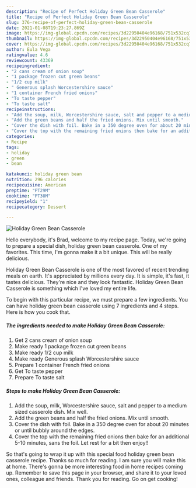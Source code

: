 ```yaml
---
description: "Recipe of Perfect Holiday Green Bean Casserole"
title: "Recipe of Perfect Holiday Green Bean Casserole"
slug: 376-recipe-of-perfect-holiday-green-bean-casserole
date: 2021-01-08T19:23:27.869Z
image: https://img-global.cpcdn.com/recipes/3d22950404e96168/751x532cq70/holiday-green-bean-casserole-recipe-main-photo.jpg
thumbnail: https://img-global.cpcdn.com/recipes/3d22950404e96168/751x532cq70/holiday-green-bean-casserole-recipe-main-photo.jpg
cover: https://img-global.cpcdn.com/recipes/3d22950404e96168/751x532cq70/holiday-green-bean-casserole-recipe-main-photo.jpg
author: Eula Vega
ratingvalue: 4.6
reviewcount: 43369
recipeingredient:
- "2 cans cream of onion soup"
- "1 package frozen cut green beans"
- "1/2 cup milk"
- " Generous splash Worcestershire sauce"
- "1 container French fried onions"
- "To taste pepper"
- "To taste salt"
recipeinstructions:
- "Add the soup, milk, Worcestershire sauce, salt and pepper to a medium sized casserole dish. Mix well."
- "Add the green beans and half the fried onions. Mix until smooth."
- "Cover the dish with foil. Bake in a 350 degree oven for about 20 minutes or until bubbly around the edges."
- "Cover the top with the remaining fried onions then bake for an additional 5-10 minutes, sans the foil. Let rest for a bit then enjoy!!"
categories:
- Recipe
tags:
- holiday
- green
- bean

katakunci: holiday green bean 
nutrition: 296 calories
recipecuisine: American
preptime: "PT29M"
cooktime: "PT30M"
recipeyield: "1"
recipecategory: Dessert

---
```



![Holiday Green Bean Casserole](https://img-global.cpcdn.com/recipes/3d22950404e96168/751x532cq70/holiday-green-bean-casserole-recipe-main-photo.jpg)

Hello everybody, it's Brad, welcome to my recipe page. Today, we're going to prepare a special dish, holiday green bean casserole. One of my favorites. This time, I'm gonna make it a bit unique. This will be really delicious.

Holiday Green Bean Casserole is one of the most favored of recent trending meals on earth. It's appreciated by millions every day. It is simple, it's fast, it tastes delicious. They're nice and they look fantastic. Holiday Green Bean Casserole is something which I've loved my entire life.




To begin with this particular recipe, we must prepare a few ingredients. You can have holiday green bean casserole using 7 ingredients and 4 steps. Here is how you cook that.

<!--inarticleads1-->

##### The ingredients needed to make Holiday Green Bean Casserole:

1. Get 2 cans cream of onion soup
1. Make ready 1 package frozen cut green beans
1. Make ready 1/2 cup milk
1. Make ready  Generous splash Worcestershire sauce
1. Prepare 1 container French fried onions
1. Get To taste pepper
1. Prepare To taste salt




<!--inarticleads2-->

##### Steps to make Holiday Green Bean Casserole:

1. Add the soup, milk, Worcestershire sauce, salt and pepper to a medium sized casserole dish. Mix well.
1. Add the green beans and half the fried onions. Mix until smooth.
1. Cover the dish with foil. Bake in a 350 degree oven for about 20 minutes or until bubbly around the edges.
1. Cover the top with the remaining fried onions then bake for an additional 5-10 minutes, sans the foil. Let rest for a bit then enjoy!!




So that's going to wrap it up with this special food holiday green bean casserole recipe. Thanks so much for reading. I am sure you will make this at home. There's gonna be more interesting food in home recipes coming up. Remember to save this page in your browser, and share it to your loved ones, colleague and friends. Thank you for reading. Go on get cooking!

